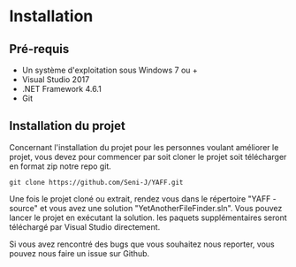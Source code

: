 # Installation

## Pré-requis

* Un système d'exploitation sous Windows 7 ou +
* Visual Studio 2017
* .NET Framework 4.6.1
* Git

## Installation du projet

Concernant l'installation du projet pour les personnes voulant améliorer le projet, vous devez pour commencer par soit cloner le projet soit télécharger en format zip notre repo git.

```text
git clone https://github.com/Seni-J/YAFF.git
```

Une fois le projet cloné ou extrait, rendez vous dans le répertoire "YAFF - source" et vous avez une solution "YetAnotherFileFinder.sln". Vous pouvez lancer le projet en exécutant la solution. les paquets supplémentaires seront téléchargé par Visual Studio directement.

Si vous avez rencontré des bugs que vous souhaitez nous reporter, vous pouvez nous faire un issue sur Github.

